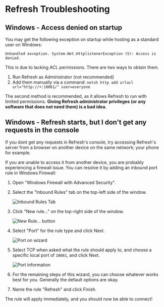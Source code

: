 # Refresh Troubleshooting

## Windows - Access denied on startup

You may get the following exception on startup while hosting as a standard user on Windows:

```
Unhandled exception. System.Net.HttplistenerException (5): Access is denied.
```

This is due to lacking ACL permissions. There are two ways to obtain them.

1. Run Refresh as Administrator (not recommended)
1. Add them manually via a command: `netsh http add urlacl url="http://+:10061/" user=everyone`

The second method is recommended, as it allows Refresh to run with limited permissions. **Giving Refresh administrator privileges (or any software that does not need them) is a bad idea.**

## Windows - Refresh starts, but I don't get any requests in the console

If you dont get any requests in Refresh's console, try accessing Refresh's server from a browser on another device on the same network; your phone for example.

If you are unable to access it from another device, you are probably experiencing a firewall issue. You can resolve it by adding an inbound port rule in Windows Firewall:

1. Open "Windows Firewall with Advanced Security".
1. Select the "Inbound Rules" tab on the top-left side of the window.

    ![Inbound Rules Tab](https://littlebigrefresh.github.io/Docs/pics/add_firewall_rule_1.png)

1. Click "New rule..." on the top-right side of the window.

    ![New Rule... button](https://littlebigrefresh.github.io/Docs/pics/add_firewall_rule_2.png)

1. Select "Port" for the rule type and click Next.

    ![Port on wizard](https://littlebigrefresh.github.io/Docs/pics/add_firewall_rule_3.png)

1. Select TCP when asked what the rule should apply to, and choose a specific local port of `10061`, and click Next.

    ![Port information](https://littlebigrefresh.github.io/Docs/pics/add_firewall_rule_4.png)

1. For the remaining steps of this wizard, you can choose whatever works best for you. Generally the default options are okay.
1. Name the rule "Refresh" and click Finish.

The rule will apply immediately, and you should now be able to connect!